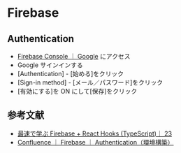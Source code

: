 # Firebase

## Authentication

- [Firebase Console ｜ Google](https://console.firebase.google.com/?hl=ja) にアクセス
- Google サインインする
- [Authentication] - [始める]をクリック
- [Sign-in method] - [メール／パスワード]をクリック
- [有効にする]を ON にして[保存]をクリック

## 参考文献

- [最速で学ぶ Firebase + React Hooks (TypeScript)｜ 23](https://www.udemy.com/course/firebasereact-hookstypescript-todo/)
- [Confluence ｜ Firebase ｜ Authentication（環境構築）](https://growseedinc.atlassian.net/wiki/spaces/dev/pages/11272543/Authentication)
